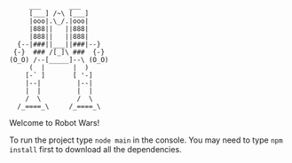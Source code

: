 		 ___       ___
		 [___] /~\ [___]
		 |ooo|.\_/.|ooo|
		 |888||   ||888|
		 |888||   ||888| 
	  {--|###||___||###|--}
	 {-}  ### /[_]\ ###  {-}
	(O_O) /--[_____]--\ (O_O)
		 (  |       |  )
		[-` ]       [ '-]
		|--|         |--|
		|  |         |  |
	    /  \         /  \
	  /_====_\     /_====_\

Welcome to Robot Wars!

To run the project type 
	`node main` 
in the console. You may need to type 
	`npm install`
first to download all the dependencies.
